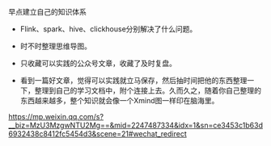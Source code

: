 早点建立自己的知识体系

- Flink、spark、hive、clickhouse分别解决了什么问题。

- 时不时整理思维导图。

- 只收藏可以实践的公众号文章，收藏了及时复盘。

- 看到一篇好文章，觉得可以实践就立马保存，然后抽时间把他的东西整理一下，整理到自己的学习文档中，附个连接上去。久而久之，随着你自己整理的东西越来越多，整个知识就会像一个Xmind图一样印在脑海里。

https://mp.weixin.qq.com/s?__biz=MzU3MzgwNTU2Mg==&mid=2247487334&idx=1&sn=ce3453c1b63d6932438c8412fc5454d3&scene=21#wechat_redirect